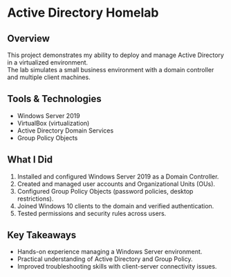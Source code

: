 # Active Directory Homelab

## Overview
This project demonstrates my ability to deploy and manage Active Directory in a virtualized environment.  
The lab simulates a small business environment with a domain controller and multiple client machines.  

## Tools & Technologies
- Windows Server 2019
- VirtualBox (virtualization)
- Active Directory Domain Services
- Group Policy Objects

## What I Did
1. Installed and configured Windows Server 2019 as a Domain Controller.
2. Created and managed user accounts and Organizational Units (OUs).
3. Configured Group Policy Objects (password policies, desktop restrictions).
4. Joined Windows 10 clients to the domain and verified authentication.
5. Tested permissions and security rules across users.

## Key Takeaways
- Hands-on experience managing a Windows Server environment.
- Practical understanding of Active Directory and Group Policy.
- Improved troubleshooting skills with client-server connectivity issues.
